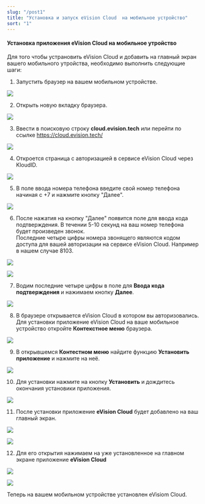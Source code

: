 ```yaml
---
slug: "/post1"
title: "Установка и запуск eVision Cloud  на мобильное устройство"
sort: "1"
---
```


#### Установка приложения eVision Cloud на мобильное утройство

Для того чтобы устрановить eVision Cloud и добавить на главный экран вашего мобильного утройства, необходимо выполнить следующие шаги:

1. Запустить браузер на вашем мобильном устройстве.

![](images/open_browser.png)

2. Открыть новую вкладку браузера.

![](images/open_browser(2).png)

3. Ввести в поисковую строку **cloud.evision.tech** или перейти по ссылке https://cloud.evision.tech/

![](images/enter_eVisionCloud.png)

4. Откроется страница с авторизацией в сервисе eVision Cloud через KloudID.

![](images/autorization.png)

5. В поле ввода номера телефона введите свой номер телефона начиная с +7 и нажмите кнопку "Далее".

![](images/number_phone.png)

6. После нажатия на кнопку "Далее" появится поле для ввода кода подтверждения. В течении 5-10 секунд на ваш номер телефона будет произведен звонок.  
Последние четыре цифры номера звонящего являются кодом доступа для вашей авторизации на сервисе eVision Cloud. Например в нашем случае 8103.

![](images/key_autorization.png)

![](images/key_autorization(2).png)

7. Водим последние четыре цифры в поле для **Ввода кода подтверждения** и нажимаем кнопку **Далее**.

![](images/key_autorization(3).png)

8. В браузере открывается eVision Cloud в котором вы авторизовались.  
Для установки приложение eVision Cloud на ваше мобильное устройство откройте **Контекстное меню** браузера. 

![](images/kont_menu.png)

9. В открывшемся **Контестном меню** найдите функцию **Установить приложение** и нажмите на неё.

![](images/install_apps.png)

10.  Для установки нажмите на кнопку **Установить** и дождитесь окончания установики приложения.

![](images/install_apps(2).png)

11.  После установки приложение **eVision Cloud** будет добавлено на ваш главный экран.

![](images/main_screen.png)

![](images/main_screen(2).png)

12.  Для его открытия нажимаем на уже установленное на главном экране приложение **eVision Cloud**

![](images/open.png)

![](images/open(2).png)

Теперь на вашем мобильном устройстве установлен eVisiom Cloud. 